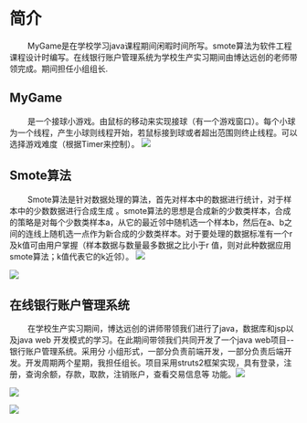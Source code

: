 # 简介
&nbsp;&nbsp;&nbsp;&nbsp;&nbsp;&nbsp;&nbsp;&nbsp;MyGame是在学校学习java课程期间闲暇时间所写。smote算法为软件工程课程设计时编写。在线银行账户管理系统为学校生产实习期间由博达远创的老师带领完成。期间担任小组组长.

## MyGame

&nbsp;&nbsp;&nbsp;&nbsp;&nbsp;&nbsp;&nbsp;&nbsp;是一个接球小游戏。由鼠标的移动来实现接球（有一个游戏窗口）。每个小球为一个线程，产生小球则线程开始，若鼠标接到球或者超出范围则终止线程。可以选择游戏难度（根据Timer来控制）。
![](http://i.imgur.com/PzPyQQI.jpg)

## Smote算法

  &nbsp;&nbsp;&nbsp;&nbsp;&nbsp;&nbsp;&nbsp;&nbsp;Smote算法是针对数据处理的算法，首先对样本中的数据进行统计，对于样本中的少数数据进行合成生成 。smote算法的思想是合成新的少数类样本，合成的策略是对每个少数类样本a，从它的最近邻中随机选一个样本b，然后在a、b之间的连线上随机选一点作为新合成的少数类样本。对于要处理的数据标准有一个r及k值可由用户掌握（样本数据与数量最多数据之比小于r 值，则对此种数据应用smote算法；k值代表它的k近邻）。
![](http://i.imgur.com/VpDcLVx.jpg)


![](http://i.imgur.com/CQxS41t.jpg)
## 在线银行账户管理系统

 &nbsp;&nbsp;&nbsp;&nbsp;&nbsp;&nbsp;&nbsp;&nbsp;在学校生产实习期间，博达远创的讲师带领我们进行了java，数据库和jsp以及java web 开发模式的学习。在此期间带领我们共同开发了一个java web项目--银行账户管理系统。采用分 小组形式，一部分负责前端开发，一部分负责后端开发。开发周期两个星期，我担任组长。项目采用struts2框架实现，具有登录，注册，查询余额，存款，取款，注销账户，查看交易信息等 功能。![](http://i.imgur.com/fW9v54H.jpg)

![](http://i.imgur.com/h42SuXq.jpg)

![](http://i.imgur.com/rF2Ys2t.jpg)